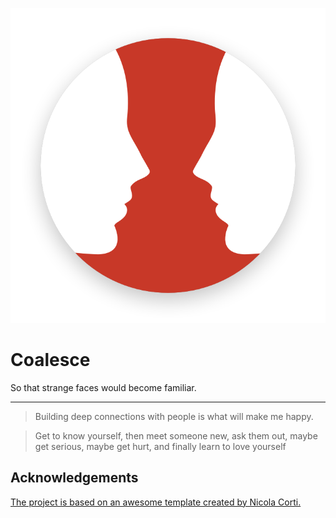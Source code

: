 ![logo](book/imgs/logo.png)
# Coalesce

So that strange faces would become familiar. 

---



> Building deep connections with people is what will make me happy.

> Get to know yourself, then meet someone new, ask them out, maybe get serious, maybe get hurt, and finally learn to love yourself


## Acknowledgements

[The project is based on an awesome template created by Nicola Corti.](https://github.com/cortinico/kotlin-android-template)
